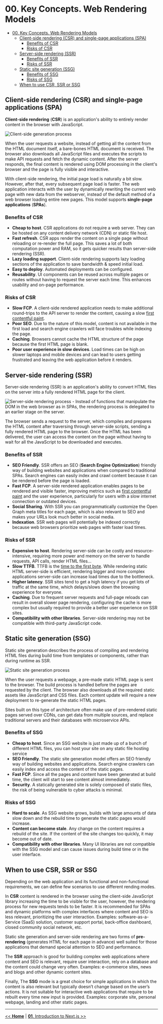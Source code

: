 # 00. Key Concepts. Web Rendering Models

- [00. Key Concepts. Web Rendering Models](#00-key-concepts-web-rendering-models)
  - [Client-side rendering (CSR) and single-page applications (SPA)](#client-side-rendering-csr-and-single-page-applications-spa)
    - [Benefits of CSR](#benefits-of-csr)
    - [Risks of CSR](#risks-of-csr)
  - [Server-side rendering (SSR)](#server-side-rendering-ssr)
    - [Benefits of SSR](#benefits-of-ssr)
    - [Risks of SSR](#risks-of-ssr)
  - [Static site generation (SSG)](#static-site-generation-ssg)
    - [Benefits of SSG](#benefits-of-ssg)
    - [Risks of SSG](#risks-of-ssg)
  - [When to use CSR, SSR or SSG](#when-to-use-csr-ssr-or-ssg)

## Client-side rendering (CSR) and single-page applications (SPA)

**Client-side rendering** (**CSR**) is an application's ability to entirely render content in the browser with JavaScript.

![Client-side generation process](../../resources/images/csr.png)

When the user requests a website, instead of getting all the content from the HTML document itself, a bare-bones HTML document is received. The browser also downloads all JavaScript files and executes the scripts to make API requests and fetch the dynamic content. After the server responds, the final content is rendered using DOM processing in the client's browser and the page is fully visible and interactive.

With client-side rendering, the initial page load is naturally a bit slow. However, after that, every subsequent page load is faster. The web application interacts with the user by dynamically rewriting the current web page with new data from the webserver, instead of the default method of a web browser loading entire new pages. This model supports **single-page applications** (**SPAs**).

### Benefits of CSR

- **Cheap to host**. CSR applications do not require a web server. They can be hosted on any content delivery network (CDN) or static file host.
- **Fast refresh**. CSR apps render the content on a single page without reloading or re-render the full page. This saves a lot of both computation power and RAM, so it gets quicker results than server-side rendering (SSR).
- **Lazy loading support**. Client-side rendering supports lazy loading sections of the application to save bandwidth & speed initial load.
- **Easy to deploy**. Automated deployments can be configured.
- **Reusability**. UI components can be reused across multiple pages or routes without having to request the server each time. This enhances usability and on-page performance.

### Risks of CSR

- **Slow FCP**. A client-side rendered application needs to make additional round-trips to the API server to render the content, causing a slow [first contentful paint](../resources/glossary.md).
- **Poor SEO**. Due to the nature of this model, content is not available in the first load and search engine crawlers will face troubles while indexing the page.
- **Caching**. Browsers cannot cache the HTML structure of the page because the first HTML page is blank.
- **Poor user experience in slow devices**. Load times can be high on slower laptops and mobile devices and can lead to users getting frustrated and leaving the web application before it renders.

## Server-side rendering (SSR)

Server-side rendering (SSR) is an application's ability to convert HTML files on the server into a fully rendered HTML page for the client.

![Server-side rendering process - Instead of functions that manipulate the DOM in the web browser as in SPAs, the rendering process is delegated to an earlier stage on the server.](../../resources/images/ssr.png)

The browser sends a request to the server, which compiles and prepares the HTML content after traversing through server-side scripts, sending a fully rendered HTML page to the browser. Once the HTML has been delivered, the user can access the content on the page without having to wait for all the JavaScript to be downloaded and executes.

### Benefits of SSR

- **SEO Friendly**. SSR offers an SEO (**Search Engine Optimization**) friendly way of building websites and applications when compared to traditional SPAs. Search engines can easily index and crawl content because it can be rendered before the page is loaded.
- **Fast FCP**. A server-side rendered application enables pages to be rendered and visible faster, improving metrics such as [first contentful paint](../resources/glossary.md) and the user experience, particularly for users with a slow internet connection or outdated devices.
- **Social Sharing**. With SSR you can programmatically customize the Open Graph meta titles for each page, which is also relevant to SEO and makes your URLs look much better in social media.
- **Indexation**. SSR web pages will potentially be indexed correctly because web browsers prioritize web pages with faster load times.

### Risks of SSR

- **Expensive to host**. Rendering server-side can be costly and resource-intensive, requiring more power and memory on the server to handle requests, API calls, render HTML files...
- **Slow TTFB**. TTFB is the [time to the first byte](../resources/glossary.md). While rendering static HTML server-side is efficient, rendering bigger and more complex applications server-side can increase load times due to the bottleneck.
- **Higher latency**. SSR sites tend to get a high latency if you get lots of traffic at the same time, which delays/slows down the browsing experience for everyone.
- **Caching**. Due to frequent server requests and full-page reloads can result in overall slower page rendering, configuring the cache is more complex but usually required to provide a better user experience on SSR sites.
- **Compatibility with other libraries**. Server-side rendering may not be compatible with third-party JavaScript code.

## Static site generation (SSG)

Static site generation describes the process of compiling and rendering HTML files during build time from templates or components, rather than during runtime as SSR.

![Static site generation process](../../resources/images/ssg.png)

When the user requests a webpage, a pre-made static HTML page is sent to the browser. The build process is handled before the pages are requested by the client. The browser also downloads all the required static assets like JavaScript and CSS files. Each content update will require a new deployment to re-generate the static HTML pages.

Sites built on this type of architecture often make use of pre-rendered static pages served over CDNs, can get data from multiple sources, and replace traditional servers and their databases with microservice APIs.

### Benefits of SSG

- **Cheap to host**. Since an SSG website is just made up of a bunch of different HTML files, you can host your site on any static file hosting service
- **SEO Friendly**. The static site generation model offers an SEO friendly way of building websites and applications. Search engine crawlers can easily index and access the content of the static pages.
- **Fast FCP**. Since all the pages and content have been generated at build time, the client will start to see content almost immediately.
- **Security**. A statically generated site is solely composed of static files, the risk of being vulnerable to cyber attacks is minimal.

### Risks of SSG

- **Hard to scale**. As SSG website grows, builds with large amounts of data slow down and the rebuild time to generate the static pages would increase.
- **Content can become stale**. Any change on the content requires a rebuild of the site. If the content of the site changes too quickly, it may become out of date.
- **Compatibility with other libraries**. Many UI libraries are not compatible with the SSG model and can cause issues during build time or in the user interface.

## When to use CSR, SSR or SSG

Depending on the web application and its functional and non-functional requirements, we can define few scenarios to use different rending modes.

In **CSR** content is rendered in the browser using the client-side JavaScript library increasing the time to be visible for the user, however, the rendering process for new requests tends to be faster. It is recommended for SPAs and dynamic platforms with complex interfaces where content and SEO is less relevant, prioritizing the user interaction. Examples: software-as-a-Service (SaaS) solution, customer support portal, back-office dashboard, closed community social network, etc.

Static site generation and server-side rendering are two forms of **pre-rendering** (generates HTML for each page in advance) well suited for those applications that demand special attention to SEO and performance.

The **SSR** approach is good for building complex web applications where content and SEO is relevant, require user interaction, rely on a database and the content could change very often. Examples: e-commerce sites, news and blogs and other dynamic content sites.

Finally, The **SSG** mode is a great choice for simple applications in which the content is also relevant but typically doesn’t change based on the user’s actions. It is not suitable for interactive web applications that require to be rebuilt every time new input is provided. Examples: corporate site, personal webpage, landing and other static pages.

---

[<< **Home**](../../) | [**01**. Introduction to Next.js >>](../01-introduction)
